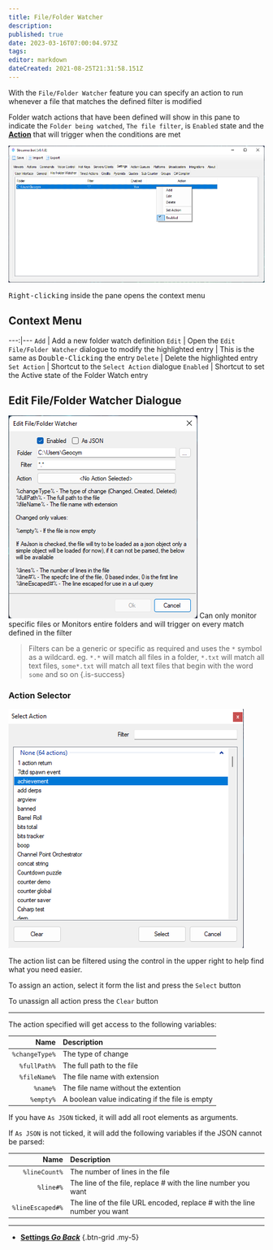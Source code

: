 ```yaml
---
title: File/Folder Watcher
description: 
published: true
date: 2023-03-16T07:00:04.973Z
tags: 
editor: markdown
dateCreated: 2021-08-25T21:31:58.151Z
---
```


With the `File/Folder Watcher` feature you can specify an action to run whenever a file that matches the defined filter is modified

Folder watch actions that have been defined will show in this pane to indicate the `Folder being watched`, `The file filter`, is `Enabled` state and the **[Action](/Actions)** that will trigger when the conditions are met

![file-folder-watcher-018.png](/file-folder-watcher-018.png)

<kbd>Right-clicking</kbd> inside the pane opens the context menu

## Context Menu

---:|---
`Add` | Add a new folder watch definition
`Edit` | Open the `Edit File/Folder Watcher` dialogue to modify the highlighted entry | This is the same as <kbd>Double-Clicking</kbd> the entry
`Delete` | Delete the highlighted entry
`Set Action` | Shortcut to the `Select Action` dialogue
`Enabled` | Shortcut to set the Active state of the Folder Watch entry

## Edit File/Folder Watcher Dialogue
![file-folder-watcher-edit-018.png](/file-folder-watcher-edit-018.png)
Can only monitor specific files or Monitors entire folders and will trigger on every match defined in the filter

> Filters can be a generic or specific as required and uses the `*` symbol as a wildcard.
> eg. `*.*` will match all files in a folder, `*.txt` will match all text files, `some*.txt` will match all text files that begin with the word `some` and so on
{.is-success}

### Action Selector
![action-selector-018.png](/action-selector-018.png)

The action list can be filtered using the control in the upper right to help find what you need easier.

To assign an action, select it form the list and press the `Select` button

To unassign all action press the `Clear` button

-----

The action specified will get access to the following variables:

Name | Description
----:|:------------
`%changeType%` | The type of change | `Changed`, `Created`, `Deleted`
`%fullPath%` | The full path to the file
`%fileName%` | The file name with extension
`%name%` | The file name without the extention
`%empty%` | A boolean value indicating if the file is empty

If you have `As JSON` ticked, it will add all root elements as arguments.

If `As JSON` is not ticked, it will add the following variables if the JSON cannot be parsed:

Name | Description
----:|:------------
`%lineCount%` | The number of lines in the file
`%line#%` | The line of the file, replace # with the line number you want
`%lineEscaped#%` | The line of the file URL encoded, replace # with the line number you want

---

- [<i class="mdi mdi-chevron-left"></i> **Settings *Go Back***](/en/Settings)
{.btn-grid .my-5}